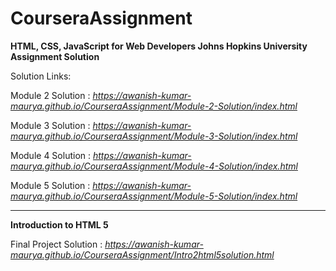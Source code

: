 # CourseraAssignment
<b>HTML, CSS, JavaScript for Web Developers  Johns Hopkins University Assignment Solution</b>

Solution Links:

Module 2 Solution : *https://awanish-kumar-maurya.github.io/CourseraAssignment/Module-2-Solution/index.html*

Module 3 Solution : *https://awanish-kumar-maurya.github.io/CourseraAssignment/Module-3-Solution/index.html*

Module 4 Solution : *https://awanish-kumar-maurya.github.io/CourseraAssignment/Module-4-Solution/index.html*

Module 5 Solution : *https://awanish-kumar-maurya.github.io/CourseraAssignment/Module-5-Solution/index.html*
<br>
<hr>
<b>Introduction to HTML 5</b>
<br>

Final Project Solution : *https://awanish-kumar-maurya.github.io/CourseraAssignment/Intro2html5solution.html*
